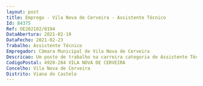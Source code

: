 ```yaml
--- 
layout: post
title: Emprego - Vila Nova de Cerveira - Assistente Técnico
Id: 84375
Ref: OE202102/0194
DataAbertura: 2021-02-10
DataFecho: 2021-02-23
Trabalho: Assistente Técnico
Empregador: Câmara Municipal de Vila Nova de Cerveira
Descricao: Um posto de trabalho na carreira categoria de Assistente Técnico    Tempo Parcial
CodigoPostal: 4920-284 VILA NOVA DE CERVEIRA
Concelho: Vila Nova de Cerveira
Distrito: Viana do Castelo
--- 
```

